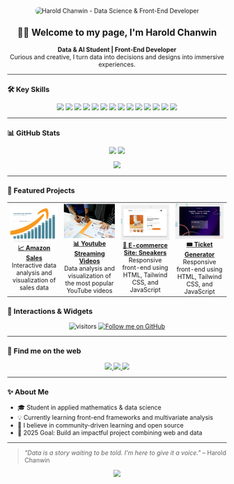 <!-- Custom Banner -->
<p align="center">
  <img src="assets/banner.png" alt="Harold Chanwin - Data Science & Front-End Developer" style="border-radius: 12px;">
</p>

<h2 align="center">👋🎉 Welcome to my page, I'm Harold Chanwin</h2>
<p align="center">
  <b>Data & AI Student | Front-End Developer</b><br/>
  Curious and creative, I turn data into decisions and designs into immersive experiences.
</p>

---

### 🛠️ Key Skills

<p align="center">
  <img src="https://img.shields.io/badge/Python-3673A5?style=for-the-badge&logo=python&logoColor=white"/>
  <img src="https://img.shields.io/badge/R-276DC3?style=for-the-badge&logo=r&logoColor=white"/>
  <img src="https://img.shields.io/badge/NumPy-013243?style=for-the-badge&logo=numpy&logoColor=white"/>
  <img src="https://img.shields.io/badge/Pandas-150458?style=for-the-badge&logo=pandas&logoColor=white"/>
  <img src="https://img.shields.io/badge/Matplotlib-11557C?style=for-the-badge&logo=plotly&logoColor=white"/>
  <img src="https://img.shields.io/badge/📈 Seaborn-4C65A8?style=for-the-badge&logoColor=white"/>
  <img src="https://img.shields.io/badge/SciPy-8CAAE6?style=for-the-badge&logo=scipy&logoColor=white"/>
  <img src="https://img.shields.io/badge/Machine_Learning-0A192F?style=for-the-badge&logo=tensorflow&logoColor=F6C343"/>
  <img src="https://img.shields.io/badge/HTML5-E34F26?style=for-the-badge&logo=html5&logoColor=white"/>
  <img src="https://img.shields.io/badge/CSS3-1572B6?style=for-the-badge&logo=css3&logoColor=white"/>
  <img src="https://img.shields.io/badge/JavaScript-F7DF1E?style=for-the-badge&logo=javascript&logoColor=black"/>
  <img src="https://img.shields.io/badge/TailwindCSS-0EA5E9?style=for-the-badge&logo=tailwindcss&logoColor=white"/>
  <img src="https://img.shields.io/badge/React-20232A?style=for-the-badge&logo=react&logoColor=61DAFB"/>
  <img src="https://img.shields.io/badge/Git-F05032?style=for-the-badge&logo=git&logoColor=white"/>
</p>

---

### 📊 GitHub Stats

<p align="center">
  <img src="https://github-readme-stats.vercel.app/api?username=chanwinharold&show_icons=true&theme=radical&count_private=true" />
  <img src="https://github-readme-stats.vercel.app/api/top-langs/?username=chanwinharold&layout=compact&theme=radical" />
</p>

<p align="center">
  <img src="https://github-readme-activity-graph.vercel.app/graph?username=chanwinharold&theme=react-dark&hide_border=true" />
</p>

---

### 🚀 Featured Projects

<table>
  <tr>
    <td align="center">
      <a href="https://github.com/chanwinharold/Amazon_Sales" target="_blank">
        <img src="assets/amazon-sales-preview.png" width="280px"/>
        <br/><b>📈 Amazon Sales</b>
      </a>
      <br/>Interactive data analysis and visualization of sales data
    </td>
    <td align="center">
      <a href="https://youtube-data-project.vercel.app/" target="_blank">
        <img src="assets/youtube-trend-preview.jpg" width="280px"/>
        <br/><b>📊​ Youtube Streaming Videos</b>
      </a>
      <br/>Data analysis and visualization of the most popular YouTube videos
    </td>
    <td align="center">
      <a href="https://ecommerce-product-page-main-orpin-eight.vercel.app/" target="_blank">
        <img src="assets/ecommerce-preview.jpg" width="280px"/>
        <br/><b>👟 E-commerce Site: Sneakers</b>
      </a>
      <br/>Responsive front-end using HTML, Tailwind CSS, and JavaScript
    </td>
    <td align="center">
      <a href="https://conference-ticket-generator-main-two.vercel.app/" target="_blank">
        <img src="assets/generator-ticket-preview.jpg" width="280px"/>
        <br/><b>🎟️​ Ticket Generator</b>
      </a>
      <br/>Responsive front-end using HTML, Tailwind CSS, and JavaScript
    </td>
  </tr>
</table>

### 🧩 Interactions & Widgets

<p align="center">
  <img src="https://komarev.com/ghpvc/?username=chanwinharold&style=flat-square&color=blue" alt="visitors"/>
  <a href="https://github.com/chanwinharold?tab=followers" target="_blank">
    <img src="https://img.shields.io/github/followers/chanwinharold?label=Follow&style=social" alt="Follow me on GitHub">
  </a>
</p>

---

### 🔗 Find me on the web

<p align="center">
  <a href="https://www.linkedin.com/in/harold-chanwin-profile" target="_blank">
    <img src="https://img.shields.io/badge/LinkedIn-%230077B5.svg?&style=for-the-badge&logo=linkedin&logoColor=white" />
  </a>
  <a href="https://www.frontendmentor.io/profile/chanwinharold" target="_blank">
    <img src="https://img.shields.io/badge/Frontend_Mentor-3F54A3?style=for-the-badge&logo=frontendmentor&logoColor=white" />
  </a>
  <a href="mailto:chanwinharold@gmail.com" target="_blank">
    <img src="https://img.shields.io/badge/Email-EA4335?style=for-the-badge&logo=gmail&logoColor=white" />
  </a>
</p>

---

### ✨ About Me

- 🎓 Student in applied mathematics & data science  
- 💡 Currently learning front-end frameworks and multivariate analysis  
- 🌱 I believe in community-driven learning and open source  
- 🎯 2025 Goal: Build an impactful project combining web and data  

---

> *"Data is a story waiting to be told. I'm here to give it a voice."* – Harold Chanwin

<p align="center">
  <img src="https://readme-typing-svg.vercel.app/?font=Fira+Code&weight=500&size=22&pause=1000&color=38BDF8&center=true&vCenter=true&width=800&lines=Passionate+about+web+and+data+%F0%9F%93%88;Designer+of+elegant+and+efficient+solutions+%E2%9A%99%EF%B8%8F;Always+curious+and+learning+%F0%9F%8C%8D" />
</p>